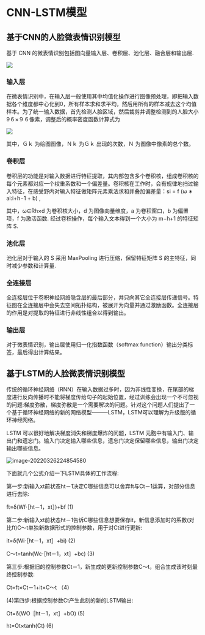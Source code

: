 # CNN-LSTM模型

## 基于CNN的人脸微表情识别模型

基于 CNN 的微表情识别包括图向量输入层、卷积层、池化层、融合层和输出层.

![](C:\Users\Jerry\Desktop\截图\人工智能\微信截图_20220326215712.png)

### 输入层

在微表情识别中，在输入层一般使用其中均值化操作进行图像预处理，即把输入数据各个维度都中心化到0，所有样本求和求平均，然后用所有的样本减去这个均值样本。为了统一输入数据，首先检测人脸区域，然后裁剪并调整检测到的人脸大小9６×９６像素，调整后的概率密度函数计算式为

![](C:\Users\Jerry\Desktop\截图\人工智能\微信截图_20220326224324.png)

其中，Ｇｋ 为绘图图像，Ｎｋ 为Ｇｋ 出现的次数，Ｎ 为图像中像素的总个数。

### 卷积层

卷积层的功能是对输入数据进行特征提取，其内部包含多个卷积核，组成卷积核的每个元素都对应一个权重系数和一个偏差量。卷积核在工作时，会有规律地扫过输入特征，在感受野内对输入特征做矩阵元素乘法求和并叠加偏差量：si = f (ω ∗ ai:i+h−1 + b) ,

其中，ω∈Rh×d 为卷积核大小，d 为图像向量维度，a 为卷积窗口，b 为偏置项，f 为激活函数. 经过卷积操作，每个输入文本得到一个大小为 m−h+1 的特征矩阵 S.

### 池化层

池化层对于输入的 S 采用 MaxPooling 进行压缩，保留特征矩阵 S 的主特征，同时减少参数和计算量.

### 全连接层

全连接层位于卷积神经网络隐含层的最后部分，并只向其它全连接层传递信号。特征图在全连接层中会失去空间拓扑结构，被展开为向量并通过激励函数。全连接层的作用是对提取的特征进行非线性组合以得到输出。

### 输出层

对于微表情识别，输出层使用归一化指数函数（softmax function）输出分类标签，最后得出计算结果。

## 基于LSTM的人脸微表情识别模型

传统的循环神经网络（RNN）在输入数据过多时，因为非线性变换，在尾部的梯度进行反向传播时不能将梯度传给句子的起始位置，经过训练会出现一个不可忽视的问题:梯度弥散，梯度弥散是一个需要解决的问题。针对这个问题人们提出了一个基于循环神经网络的新的网络模型———LSTM，LSTM可以理解为升级版的循环神经网络。

LSTM 可以很好地解决梯度消失和梯度爆炸的问题，LSTM 元胞中有输入门、输出门和遗忘门。输入门决定输入哪些信息，遗忘门决定保留哪些信息，输出门决定输出哪些信息。

![image-20220326224854580](C:\Users\Jerry\AppData\Roaming\Typora\typora-user-images\image-20220326224854580.png)

下面就几个公式介绍一下LSTM具体的工作流程:

 

第一步:新输入xt前状态ht－1决定C哪些信息可以舍弃ft与Ct－1运算，对部分信息进行去除:

ft=δ(Wf·［ht－1，xt］)+bf      (1)

第二步:新输入xt前状态ht－1告诉C哪些信息想要保存it，新信息添加时的系数(对比ft)C～t单独新数据形式的控制参数，用于对Ct进行更新:

it=δ(Wi·［ht－1，xt］+bi)     (2)

C～t=tanh(Wc·［ht－1，xt］+bc)     (3)

第三步:根据旧的控制参数Ct－1，新生成的更新控制参数C～t，组合生成该时刻最终控制参数:

 Ct=ft×Ct－1+it×C～t      （4）

(4)第四步:根据控制参数Ct产生此刻的新的LSTM输出:

Ot=δ(WO［ht－1，xt］+bO)     (5)

ht=Ot×tanh(Ct)          (6)
